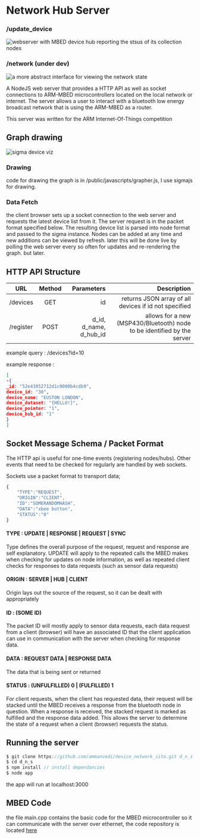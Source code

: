 # Network Hub Server

### /update_device

![webserver with MBED device hub reporting the stsus of its collection nodes](http://i.imgur.com/avniIxD.png "MBED and server")

### /network (under dev)

![a more abstract interface for viewing the network state](http://i.imgur.com/QdTwnls.png "MBED and server")

A NodeJS web server that provides a HTTP API as well as socket connections to ARM-MBED microcontrollers located on the local network or internet. The server allows a user to interact with a bluetooth low energy broadcast network that is using the ARM-MBED as a router.

This server was written for the ARM Internet-Of-Things competition

## Graph drawing 
![sigma device viz](http://i.imgur.com/aPhalqX.png "network visualization")

### Drawing
code for drawing the graph is in /public/javascripts/grapher.js, I use sigmajs for drawing. 

### Data Fetch

the client browser sets up a socket connection to the web server and requests the latest device list from it. The server request is in the packet format specified below. The resulting device list is parsed into node format and passed to the sigma instance. Nodes can be added at any time and new additions can be viewed by refresh. later this will be done live by polling the web server every so often for updates and re-rendering the graph. but later.


## HTTP API Structure


| URL          |Method          | Parameters | Description     
| ------------- |:-------------:|---------:|----------:|
| /devices| GET         | id  | returns JSON array of all devices if id not specified |
|/register| POST| d_id, d_name, d_hub_id| allows for a new (MSP430/Bluetooth) node to be identified by the server

example query : /devices?id=10

example response : 

```json
[
-{
_id: "52e43052712d1c0000b4cdb9",
device_id: "30",
device_name: "EUSTON LONDON",
device_dataset: "{HELLO!}",
device_pointer: "1",
device_hub_id: "1"
}
]
```

## Socket Message Schema / Packet Format

The HTTP api is useful for one-time events (registering nodes/hubs). Other events that need to be checked for regularly are handled by web sockets. 

Sockets use a packet format to transport data; 


```javascript
{
	"TYPE":"REQUEST",
	"ORIGIN":"CLIENT",
	"ID":"SOMERANDOMHASH",
	"DATA":"xbee button",
	"STATUS":"0"
}
```

#### TYPE : UPDATE | RESPONSE | REQUEST | SYNC
Type defines the overall purpose of the request, request and response are self explanatory. UPDATE will apply to the repeated calls the MBED makes when checking for updates on node information, as well as repeated client checks for responses to data requests (such as sensor data requests)

#### ORIGIN : SERVER | HUB | CLIENT
Origin lays out the source of the request, so it can be dealt with appropriately


#### ID : (SOME ID)
The packet ID will mostly apply to sensor data requests, each data request from a client (browser) will have an associated ID that the client application can use in communication with the server when checking for response data.

#### DATA : REQUEST DATA | RESPONSE DATA
The data that is being sent or returned


#### STATUS : (UNFULFILLED) 0 | (FULFILLED) 1
For client requests, when the client has requested data, their request will be stacked until the MBED receives a response from the bluetooth node in question. When a response is received, the stacked request is marked as fulfilled and the response data added. This allows the server to determine the state of a request when a client (browser) requests the status.

## Running the server

```javascript
$ git clone https://github.com/ammanvedi/device_network_site.git d_n_s
$ cd d_n_s
$ npm install // install dependancies 
$ node app
```

the app will run at localhost:3000

## MBED Code

the file main.cpp contains the basic code for the MBED microcontroller so it can communicate with the server over ethernet, the code repository is located [here](https://mbed.org/users/ammanvedi/code/IOT_Sockets/)





